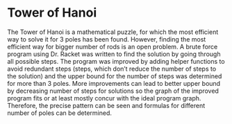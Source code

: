 # Tower of Hanoi

The Tower of Hanoi is a mathematical puzzle, for which the most efficient way to solve it for 3 poles has been found. However, finding the most efficient way for bigger number of rods is an open problem. A brute force program using Dr. Racket was written to find the solution by going through all possible steps. The program was improved by adding helper functions to avoid redundant steps (steps, which don’t reduce the number of steps to the solution) and the upper bound for the number of steps was determined for more than 3 poles. More improvements can lead to better upper bound by decreasing number of steps for solutions so the graph of the improved program fits or at least mostly concur with the ideal program graph. Therefore, the precise pattern can be seen and formulas for different number of poles can be determined.